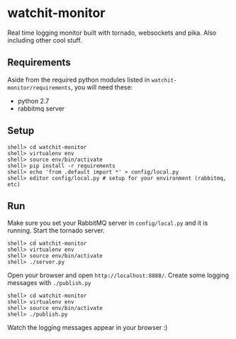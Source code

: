 watchit-monitor
===============

Real time logging monitor built with tornado, websockets and pika. Also including other cool stuff.

Requirements
------------

Aside from the required python modules listed in `watchit-monitor/requirements`,
you will need these:

* python 2.7
* rabbitmq server

Setup
-----

```
shell> cd watchit-monitor
shell> virtualenv env
shell> source env/bin/activate
shell> pip install -r requirements
shell> echo 'from .default import *' > config/local.py
shell> editor config/local.py # setup for your environment (rabbitmq, etc)
```

Run
---

Make sure you set your RabbitMQ server in `config/local.py` and it is running.
Start the tornado server.

```
shell> cd watchit-monitor
shell> virtualenv env
shell> source env/bin/activate
shell> ./server.py
```

Open your browser and open `http://localhost:8888/`.
Create some logging messages with `./publish.py`

```
shell> cd watchit-monitor
shell> virtualenv env
shell> source env/bin/activate
shell> ./publish.py
```

Watch the logging messages appear in your browser :)
